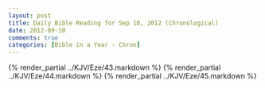```yaml
---
layout: post
title: Daily Bible Reading for Sep 10, 2012 (Chronological)
date: 2012-09-10
comments: true
categories: [Bible in a Year - Chron]
---
```

{% render_partial ../KJV/Eze/43.markdown %}
{% render_partial ../KJV/Eze/44.markdown %}
{% render_partial ../KJV/Eze/45.markdown %}
